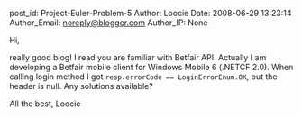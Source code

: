 post_id: Project-Euler-Problem-5
Author: Loocie
Date: 2008-06-29 13:23:14
Author_Email: noreply@blogger.com
Author_IP: None

Hi,

really good blog! I read you are familiar with Betfair API. Actually I am
developing a Betfair mobile client for Windows Mobile 6 (.NETCF 2.0). When
calling login method I got `resp.errorCode == LoginErrorEnum.OK`, but the header
is null. Any solutions available?

All the best, Loocie
